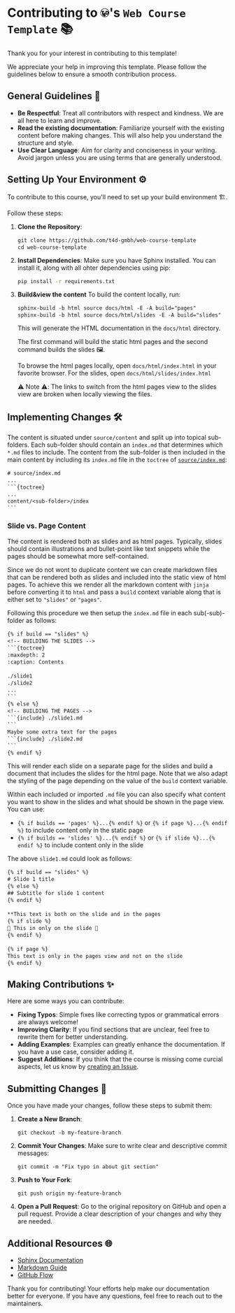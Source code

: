 # Contributing to <img src="./source/_static/T4D_logo_bw.svg" alt="T4D" width="20" height="20">'s `Web Course Template` 📚

Thank you for your interest in contributing to this template!

We appreciate your help in improving this template.
Please follow the guidelines below to ensure a smooth contribution process.

## General Guidelines 📝

- **Be Respectful**: Treat all contributors with respect and kindness.
  We are all here to learn and improve.
- **Read the existing documentation**: Familiarize yourself with the existing content before making changes.
  This will also help you understand the structure and style.
- **Use Clear Language**: Aim for clarity and conciseness in your writing.
  Avoid jargon unless you are using terms that are generally understood.

## Setting Up Your Environment ⚙️

To contribute to this course, you'll need to set up your build environment 🏗️.

Follow these steps:

1. **Clone the Repository**:
    ```
    git clone https://github.com/t4d-gmbh/web-course-template
    cd web-course-template
    ```

2. **Install Dependencies**:
   Make sure you have Sphinx installed.
   You can install it, along with all ohter dependencies using pip:
   ```bash
   pip install -r requirements.txt
   ```

3. **Build&view the content**
   To build the content locally, run:
   ```
   sphinx-build -b html source docs/html -E -A build="pages"
   sphinx-build -b html source docs/html/slides -E -A build="slides"
   ```
   This will generate the HTML documentation in the `docs/html` directory.

   The first command will build the static html pages and the second command builds the slides 🖼️.
   
   To browse the html pages locally, open `docs/html/index.html` in your favorite browser.
   For the slides, open `docs/html/slides/index.html`

   ⚠️ Note ⚠️: The links to switch from the html pages view to the slides view are broken when locally
   viewing the files.

## Implementing Changes 🛠️

The content is situated under `source/content` and split up into topical sub-folders.
Each sub-folder should contain an `index.md` that determines which `*.md` files to include.
The content from the sub-folder is then included in the main content by including its `index.md`
file in the `toctree` of [`source/index.md`](./source/index.md):

    # source/index.md
    ...
    ```{toctree}
    ...
    content/<sub-folder>/index
    ```

### Slide vs. Page Content

The content is rendered both as slides and as html pages.
Typically, slides should contain illustrations and bullet-point like text snippets while the 
pages should be somewhat more self-contained.

Since we do not wont to duplicate content we can create markdown files that can be rendered both
as slides and included into the static view of html pages.
To achieve this we render all the markdown content with `jinja` before converting it to `html` and
pass a `build` context variable along that is either set to `"slides"` or `"pages"`.

Following this procedure we then setup the `index.md` file in each sub(-sub)-folder as follows:


    {% if build == "slides" %}
    <!-- BUILDING THE SLIDES -->
    ```{toctree}
    :maxdepth: 2
    :caption: Contents
    
    ./slide1
    ./slide2
    ...
    ```
    {% else %}
    <!-- BUILDING THE PAGES -->
    ```{include} ./slide1.md
    ```
    Maybe some extra text for the pages
    ```{include} ./slide2.md
    ```
    {% endif %}

This will render each slide on a separate page for the slides and build a document
that includes the slides for the html page.
Note that we also adapt the styling of the page depending on the value of the `build`
context variable.

Within each included or imported `.md` file you can also specify what content you want
to show in the slides and what should be shown in the page view.
You can use:

- `{% if builds == 'pages' %}...{% endif %}` or `{% if page %}...{% endif %}` to include
  content only in the static page
- `{% if builds == 'slides' %}...{% endif %}` or `{% if slide %}...{% endif %}` to include
  content only in the slide

The above `slide1.md` could look as follows:

    {% if build == "slides" %}
    # Slide 1 title
    {% else %}
    ## Subtitle for slide 1 content
    {% endif %}

    **This text is both on the slide and in the pages
    {% if slide %}
    🤪 This in only on the slide 🤪
    {% endif %}

    {% if page %}
    This text is only in the pages view and not on the slide
    {% endif %}


## Making Contributions ✨

Here are some ways you can contribute:

- **Fixing Typos**: Simple fixes like correcting typos or grammatical errors are always welcome!
- **Improving Clarity**: If you find sections that are unclear, feel free to rewrite them for better understanding.
- **Adding Examples**: Examples can greatly enhance the documentation. If you have a use case, consider adding it.
- **Suggest Additions**: If you think that the course is missing come curcial aspects, let us know by [creating an Issue](https://github.com/t4d-gmbh/working-with-git/issues/new).

## Submitting Changes 🚀

Once you have made your changes, follow these steps to submit them:

1. **Create a New Branch**:
    ```
    git checkout -b my-feature-branch
    ```

2. **Commit Your Changes**:
   Make sure to write clear and descriptive commit messages:
    ```
    git commit -m "Fix typo in about git section"
    ```

3. **Push to Your Fork**:
    ```
    git push origin my-feature-branch
    ```

4. **Open a Pull Request**:
   Go to the original repository on GitHub and open a pull request.
   Provide a clear description of your changes and why they are needed.

## Additional Resources 🌐

- [Sphinx Documentation](https://www.sphinx-doc.org/en/master/)
- [Markdown Guide](https://www.markdownguide.org/)
- [GitHub Flow](https://guides.github.com/introduction/flow/)

Thank you for contributing!
Your efforts help make our documentation better for everyone. If you have any questions, feel free to reach out to the maintainers.

